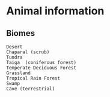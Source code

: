 # Animal information

## Biomes
    Desert  
    Chaparal (scrub)  
    Tundra  
    Taiga  (coniferous forest)  
    Temperate Deciduous Forest   
    Grassland  
    Tropical Rain Forest  
    Swamp  
    Cave (terrestrial)  

